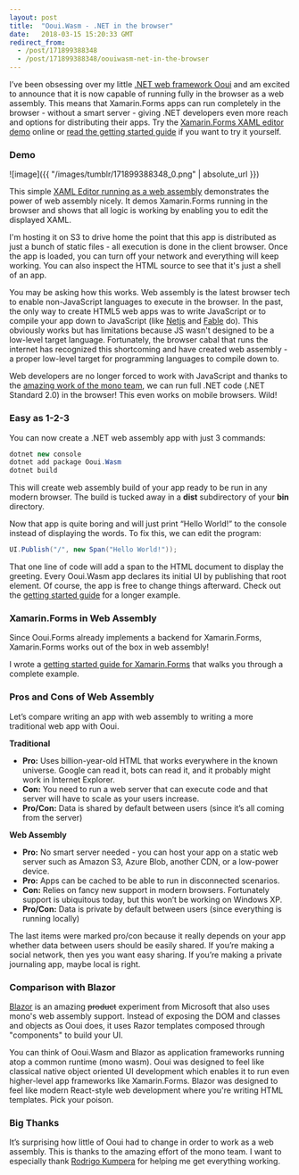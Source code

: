 ```yaml
---
layout: post
title:  "Ooui.Wasm - .NET in the browser"
date:   2018-03-15 15:20:33 GMT
redirect_from:
  - /post/171899388348
  - /post/171899388348/oouiwasm-net-in-the-browser
---
```




I’ve been obsessing over my little [.NET web framework Ooui](https://github.com/praeclarum/Ooui) and am excited to announce that it is now capable of running fully in the browser as a web assembly. This means that Xamarin.Forms apps can run completely in the browser - without a smart server - giving .NET developers even more reach and options for distributing their apps. Try the [Xamarin.Forms XAML editor demo](https://s3.amazonaws.com/praeclarum.org/wasm/index.html) online or [read the getting started guide](https://github.com/praeclarum/Ooui/wiki/Xamarin.Forms-with-Web-Assembly) if you want to try it yourself.


### Demo


![image]({{ "/images/tumblr/171899388348_0.png" | absolute_url }})



This simple [XAML Editor running as a web assembly](https://s3.amazonaws.com/praeclarum.org/wasm/index.html) demonstrates the power of web assembly nicely. It demos Xamarin.Forms running in the browser and shows that all logic is working by enabling you to edit the displayed XAML.

I'm hosting it on S3 to drive home the point that this app is distributed as just a bunch of static files - all execution is done in the client browser. Once the app is loaded, you can turn off your network and everything will keep working. You can also inspect the HTML source to see that it's just a shell of an app.

You may be asking how this works. Web assembly is the latest browser tech to enable non-JavaScript languages to execute in the browser. In the past, the only way to create HTML5 web apps was to write JavaScript or to compile your app down to JavaScript (like [Netjs](https://github.com/praeclarum/Netjs) and [Fable](https://github.com/fable-compiler/Fable) do). This obviously works but has limitations because JS wasn't designed to be a low-level target language. Fortunately, the browser cabal that runs the internet has recognized this shortcoming and have created web assembly - a proper low-level target for programming languages to compile down to.

Web developers are no longer forced to work with JavaScript and thanks to the [amazing work of the mono team](https://github.com/mono/mono/tree/master/sdks/wasm), we can run full .NET code (.NET Standard 2.0) in the browser! This even works on mobile browsers. Wild!


### Easy as 1-2-3


You can now create a .NET web assembly app with just 3 commands:

```csharp
dotnet new console
dotnet add package Ooui.Wasm
dotnet build
```


This will create web assembly build of your app ready to be run in any modern browser. The build is tucked away in a **dist** subdirectory of your **bin** directory.

Now that app is quite boring and will just print “Hello World!” to the console instead of displaying the words. To fix this, we can edit the program:

```csharp
UI.Publish("/", new Span("Hello World!"));
```


That one line of code will add a span to the HTML document to display the greeting. Every Ooui.Wasm app declares its initial UI by publishing that root element. Of course, the app is free to change things afterward. Check out the [getting started guide](https://github.com/praeclarum/Ooui/wiki/Web-DOM-with-Web-Assembly) for a longer example.


### Xamarin.Forms in Web Assembly




Since Ooui.Forms already implements a backend for Xamarin.Forms, Xamarin.Forms works out of the box in web assembly!




I wrote a [getting started guide for Xamarin.Forms](https://github.com/praeclarum/Ooui/wiki/Xamarin.Forms-with-Web-Assembly) that walks you through a complete example.


### Pros and Cons of Web Assembly


Let’s compare writing an app with web assembly to writing a more traditional web app with Ooui.

**Traditional**

* **Pro:** Uses billion-year-old HTML that works everywhere in the known universe. Google can read it, bots can read it, and it probably might work in Internet Explorer.
* **Con:** You need to run a web server that can execute code and that server will have to scale as your users increase.
* **Pro/Con:** Data is shared by default between users (since it’s all coming from the server)

**Web Assembly**

* **Pro:** No smart server needed - you can host your app on a static web server such as Amazon S3, Azure Blob, another CDN, or a low-power device.
* **Pro:** Apps can be cached to be able to run in disconnected scenarios.
* **Con:** Relies on fancy new support in modern browsers. Fortunately support is ubiquitous today, but this won’t be working on Windows XP.
* **Pro/Con:** Data is private by default between users (since everything is running locally)

The last items were marked pro/con because it really depends on your app whether data between users should be easily shared. If you’re making a social network, then yes you want easy sharing. If you’re making a private journaling app, maybe local is right.


### Comparison with Blazor


[Blazor](https://blogs.msdn.microsoft.com/webdev/2018/02/06/blazor-experimental-project/) is an amazing <strike>product</strike> experiment from Microsoft that also uses mono's web assembly support. Instead of exposing the DOM and classes and objects as Ooui does, it uses Razor templates composed through "components" to build your UI.

You can think of Ooui.Wasm and Blazor as application frameworks running atop a common runtime (mono wasm). Ooui was designed to feel like classical native object oriented UI development which enables it to run even higher-level app frameworks like Xamarin.Forms. Blazor was designed to feel like modern React-style web development where you're writing HTML templates. Pick your poison.


### Big Thanks


It’s surprising how little of Ooui had to change in order to work as a web assembly. This is thanks to the amazing effort of the mono team. I want to especially thank [Rodrigo Kumpera](https://github.com/kumpera) for helping me get everything working.
